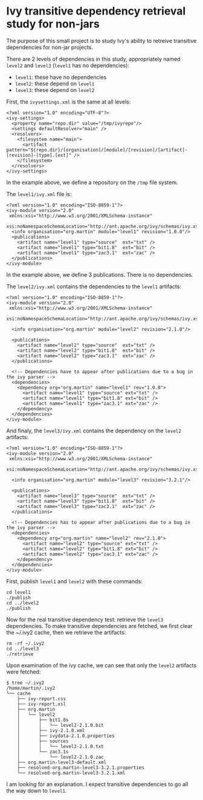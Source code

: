 Ivy transitive dependency retrieval study for non-jars
====

The purpose of this small project is to study Ivy's ability to retreive transitive dependencies for non-jar projects.

There are 2 levels of dependencies in this study, appropriately named `level2` and `level3` (`level1` has no dependencies):

* `level1`: these have no dependencies
* `level2`: these depend on `level1`
* `level3`: these depend on `level2`


First, the `ivysettings.xml` is the same at all levels:

```
<?xml version="1.0" encoding="UTF-8"?>
<ivy-settings>
  <property name="repo.dir" value="/tmp/ivyrepo"/>
  <settings defaultResolver="main" />
  <resolvers>
    <filesystem name="main">
      <artifact pattern="${repo.dir}/[organisation]/[module]/[revision]/[artifact]-[revision]-[type].[ext]" />
    </filesystem>
  </resolvers>
</ivy-settings>
```
In the example above, we define a repository on the `/tmp` file system.

The `level1/ivy.xml` file is:

```
<?xml version="1.0" encoding="ISO-8859-1"?>
<ivy-module version="2.0"
 xmlns:xsi="http://www.w3.org/2001/XMLSchema-instance"
 xsi:noNamespaceSchemaLocation="http://ant.apache.org/ivy/schemas/ivy.xsd">
  <info organisation="org.martin" module="level1" revision="1.0.0"/>
  <publications>
    <artifact name="level1" type="source"  ext="txt" />
    <artifact name="level1" type="bit1.8"  ext="bit" />
    <artifact name="level1" type="zac3.1"  ext="zac" />
  </publications>
</ivy-module>
```

In the example above, we define 3 publications. There is no dependencies.

The `level2/ivy.xml` contains the dependencies to the `level1` artifacts:

```
<?xml version="1.0" encoding="ISO-8859-1"?>
<ivy-module version="2.0"
 xmlns:xsi="http://www.w3.org/2001/XMLSchema-instance"
 xsi:noNamespaceSchemaLocation="http://ant.apache.org/ivy/schemas/ivy.xsd">

  <info organisation="org.martin" module="level2" revision="2.1.0"/>

  <publications>
    <artifact name="level2" type="source"  ext="txt" />
    <artifact name="level2" type="bit1.8"  ext="bit" />
    <artifact name="level2" type="zac3.1"  ext="zac" />
  </publications>

  <!-- Dependencies have to appear after publications due to a bug in the ivy parser -->
  <dependencies>
    <dependency org="org.martin" name="level1" rev="1.0.0">
      <artifact name="level1" type="source" ext="txt" />
      <artifact name="level1" type="bit1.8" ext="bit" />
      <artifact name="level1" type="zac3.1" ext="zac" />
    </dependency>
  </dependencies>
</ivy-module>
```

And finaly, the `level3/ivy.xml` contains the dependency on the `level2` artifacts:

```
<?xml version="1.0" encoding="ISO-8859-1"?>
<ivy-module version="2.0"
 xmlns:xsi="http://www.w3.org/2001/XMLSchema-instance"
 xsi:noNamespaceSchemaLocation="http://ant.apache.org/ivy/schemas/ivy.xsd">

  <info organisation="org.martin" module="level3" revision="3.2.1"/>

  <publications>
    <artifact name="level3" type="source"  ext="txt" />
    <artifact name="level3" type="bit1.8"  ext="bit" />
    <artifact name="level3" type="zac3.1"  ext="zac" />
  </publications>

  <!-- Dependencies has to appear after publications due to a bug in the ivy parser -->
  <dependencies>
    <dependency org="org.martin" name="level2" rev="2.1.0">
      <artifact name="level2" type="source" ext="txt" />
      <artifact name="level2" type="bit1.8" ext="bit" />
      <artifact name="level2" type="zac3.1" ext="zac" />
    </dependency>
  </dependencies>
</ivy-module>

```

First, publish `level1` and `level2` with these commands:


```
cd level1
./publish
cd ../level2
./publish
```

Now for the real transitive dependency test: retrieve the `level3`
dependencies. To make transitive dependencies are fetched, we first
clear the ~/.ivy2 cache, then we retrieve the artifacts:

```
rm -rf ~/.ivy2
cd ../level3
./retrieve
```

Upon examination of the ivy cache, we can see that only the `level2` artifacts were fetched:

```
$ tree ~/.ivy2
/home/martin/.ivy2
└── cache
    ├── ivy-report.css
    ├── ivy-report.xsl
    ├── org.martin
    │   └── level2
    │       ├── bit1.8s
    │       │   └── level2-2.1.0.bit
    │       ├── ivy-2.1.0.xml
    │       ├── ivydata-2.1.0.properties
    │       ├── sources
    │       │   └── level2-2.1.0.txt
    │       └── zac3.1s
    │           └── level2-2.1.0.zac
    ├── org.martin-level3-default.xml
    ├── resolved-org.martin-level3-3.2.1.properties
    └── resolved-org.martin-level3-3.2.1.xml
```

I am looking for an explanation. I expect transitive dependencies to go all the way down to `level1`.
